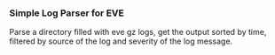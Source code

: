 ### Simple Log Parser for EVE
Parse a directory filled with eve gz logs, get the output sorted by time, filtered by source of the log and severity of the log message.